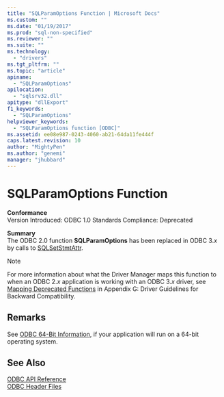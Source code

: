 ```yaml
---
title: "SQLParamOptions Function | Microsoft Docs"
ms.custom: ""
ms.date: "01/19/2017"
ms.prod: "sql-non-specified"
ms.reviewer: ""
ms.suite: ""
ms.technology: 
  - "drivers"
ms.tgt_pltfrm: ""
ms.topic: "article"
apiname: 
  - "SQLParamOptions"
apilocation: 
  - "sqlsrv32.dll"
apitype: "dllExport"
f1_keywords: 
  - "SQLParamOptions"
helpviewer_keywords: 
  - "SQLParamOptions function [ODBC]"
ms.assetid: ee08e987-0243-4060-ab21-64da11fe444f
caps.latest.revision: 10
author: "MightyPen"
ms.author: "genemi"
manager: "jhubbard"
---
```

# SQLParamOptions Function
**Conformance**  
 Version Introduced: ODBC 1.0 Standards Compliance: Deprecated  
  
 **Summary**  
 The ODBC 2.0 function **SQLParamOptions** has been replaced in ODBC 3.*x* by calls to [SQLSetStmtAttr](../../../odbc/reference/syntax/sqlsetstmtattr-function.md).  
  
> [!NOTE]  
>  For more information about what the Driver Manager maps this function to when an ODBC 2.*x* application is working with an ODBC 3.*x* driver, see [Mapping Deprecated Functions](../../../odbc/reference/appendixes/mapping-deprecated-functions.md) in Appendix G: Driver Guidelines for Backward Compatibility.  
  
## Remarks  
 See [ODBC 64-Bit Information](../../../odbc/reference/odbc-64-bit-information.md), if your application will run on a 64-bit operating system.  
  
## See Also  
 [ODBC API Reference](../../../odbc/reference/syntax/odbc-api-reference.md)   
 [ODBC Header Files](../../../odbc/reference/install/odbc-header-files.md)